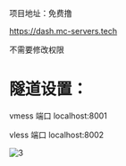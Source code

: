 项目地址：免费撸

https://dash.mc-servers.tech

不需要修改权限

# 隧道设置：

vmess 端口  localhost:8001

vless 端口  localhost:8002

![3](https://github.com/mengxianbo/mcst-vpn/assets/36605259/6a49a0e1-126e-475e-a4bf-31fcd96fef79)
